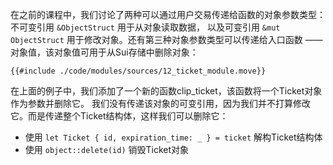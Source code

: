 在之前的课程中，我们讨论了两种可以通过用户交易传递给函数的对象参数类型：不可变引用 `&ObjectStruct` 用于从对象读取数据，
以及可变引用 `&mut ObjectStruct` 用于修改对象。还有第三种对象参数类型可以传递给入口函数 —— 对象值，该对象值可用于从Sui存储中删除对象：

````move
{{#include ./code/modules/sources/12_ticket_module.move}}
````
在上面的例子中，我们添加了一个新的函数clip_ticket，该函数将一个Ticket对象作为参数并删除它。
我们没有传递该对象的可变引用，因为我们并不打算修改它。而是传递整个Ticket结构体，这样我们可以删除它：

- 使用 `let Ticket { id, expiration_time: _ } = ticket` 解构Ticket结构体
- 使用 `object::delete(id)` 销毁Ticket对象